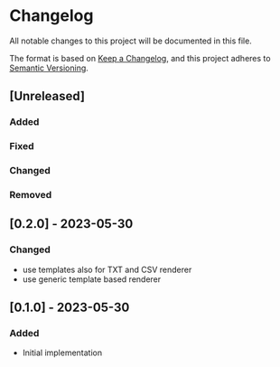 # Changelog

All notable changes to this project will be documented in this file.

The format is based on [Keep a Changelog](https://keepachangelog.com/en/1.0.0/),
and this project adheres to [Semantic Versioning](https://semver.org/spec/v2.0.0.html).

## [Unreleased]

### Added

### Fixed
  
### Changed

### Removed

## [0.2.0] - 2023-05-30

### Changed
- use templates also for TXT and CSV renderer
- use generic template based renderer

## [0.1.0] - 2023-05-30

### Added

- Initial implementation